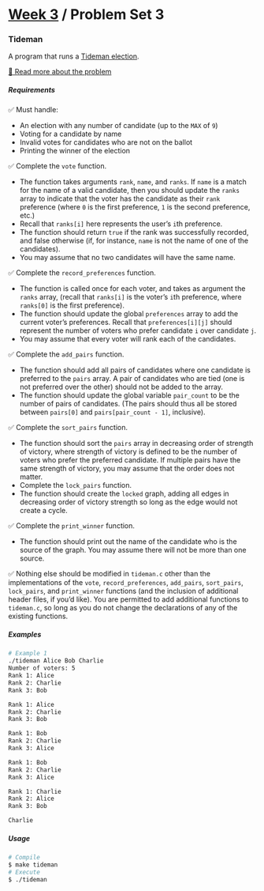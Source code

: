 # [Week 3](../../) / Problem Set 3

### Tideman

A program that runs a [Tideman election](https://en.wikipedia.org/wiki/Ranked_pairs).

[🔗 Read more about the problem](https://cs50.harvard.edu/x/2021/psets/3/runoff)

##### Requirements

:white_check_mark: Must handle:

-   An election with any number of candidate (up to the `MAX` of `9`)
-   Voting for a candidate by name
-   Invalid votes for candidates who are not on the ballot
-   Printing the winner of the election

:white_check_mark: Complete the `vote` function.

-   The function takes arguments `rank`, `name`, and `ranks`. If `name` is a match for the name of a valid candidate, then you should update the `ranks` array to indicate that the voter has the candidate as their `rank` preference (where `0` is the first preference, `1` is the second preference, etc.)
-   Recall that `ranks[i]` here represents the user’s `i`th preference.
-   The function should return `true` if the rank was successfully recorded, and false otherwise (if, for instance, `name` is not the name of one of the candidates).
-   You may assume that no two candidates will have the same name.

:white_check_mark: Complete the `record_preferences` function.

-   The function is called once for each voter, and takes as argument the `ranks` array, (recall that `ranks[i]` is the voter’s `i`th preference, where `ranks[0]` is the first preference).
-   The function should update the global `preferences` array to add the current voter’s preferences. Recall that `preferences[i][j]` should represent the number of voters who prefer candidate `i` over candidate `j`.
-   You may assume that every voter will rank each of the candidates.

:white_check_mark: Complete the `add_pairs` function.

-   The function should add all pairs of candidates where one candidate is preferred to the `pairs` array. A pair of candidates who are tied (one is not preferred over the other) should not be added to the array.
-   The function should update the global variable `pair_count` to be the number of pairs of candidates. (The pairs should thus all be stored between `pairs[0]` and `pairs[pair_count - 1]`, inclusive).

:white_check_mark: Complete the `sort_pairs` function.

-   The function should sort the `pairs` array in decreasing order of strength of victory, where strength of victory is defined to be the number of voters who prefer the preferred candidate. If multiple pairs have the same strength of victory, you may assume that the order does not matter.
-   Complete the `lock_pairs` function.
-   The function should create the `locked` graph, adding all edges in decreasing order of victory strength so long as the edge would not create a cycle.

:white_check_mark: Complete the `print_winner` function.

-   The function should print out the name of the candidate who is the source of the graph. You may assume there will not be more than one source.

:white_check_mark: Nothing else should be modified in `tideman.c` other than the implementations of the `vote`, `record_preferences`, `add_pairs`, `sort_pairs`, `lock_pairs`, and `print_winner` functions (and the inclusion of additional header files, if you’d like). You are permitted to add additional functions to `tideman.c`, so long as you do not change the declarations of any of the existing functions.

##### Examples

```bash
# Example 1
./tideman Alice Bob Charlie
Number of voters: 5
Rank 1: Alice
Rank 2: Charlie
Rank 3: Bob

Rank 1: Alice
Rank 2: Charlie
Rank 3: Bob

Rank 1: Bob
Rank 2: Charlie
Rank 3: Alice

Rank 1: Bob
Rank 2: Charlie
Rank 3: Alice

Rank 1: Charlie
Rank 2: Alice
Rank 3: Bob

Charlie
```

##### Usage

```bash
# Compile
$ make tideman
# Execute
$ ./tideman
```
